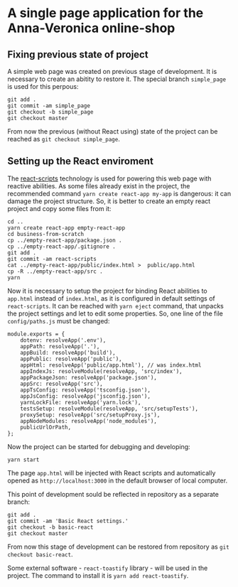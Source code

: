 # A single page application for the Anna-Veronica online-shop

## Fixing previous state of project

A simple web page was created on previous stage of development. It is necessary to create an abitity to restore it. The special branch `simple_page` is used for this perpous:

```
git add .
git commit -am simple_page
git checkout -b simple_page
git checkout master
```

From now the previous (without React using) state of the project can be reached as `git checkout simple_page`.

## Setting up the React enviroment

The [react-scripts](https://www.npmjs.com/package/react-scripts) technology is used for powering this web page with reactive abilities. As some files already exist in the project, the recommended command `yarn create react-app my-app` is dangerous: it can damage the project structure. So, it is better to create an empty react project and copy some files from it:

```
cd ..
yarn create react-app empty-react-app
cd business-from-scratch
cp ../empty-react-app/package.json .
cp ../empty-react-app/.gitignore .
git add .
git commit -am react-scripts
cat ../empty-react-app/public/index.html >  public/app.html 
cp -R ../empty-react-app/src .
yarn
```

Now it is necessary to setup the project for binding React abilities to `app.html` instead of `index.html`, as it is configured in default settings of `react-scripts`. It can be reached with `yarn eject` command, that unpacks the project settings and let to edit some properties. So, one line of the file `config/paths.js` must be changed:

```
module.exports = {
    dotenv: resolveApp('.env'),
    appPath: resolveApp('.'),
    appBuild: resolveApp('build'),
    appPublic: resolveApp('public'),
    appHtml: resolveApp('public/app.html'), // was index.html
    appIndexJs: resolveModule(resolveApp, 'src/index'),
    appPackageJson: resolveApp('package.json'),
    appSrc: resolveApp('src'),
    appTsConfig: resolveApp('tsconfig.json'),
    appJsConfig: resolveApp('jsconfig.json'),
    yarnLockFile: resolveApp('yarn.lock'),
    testsSetup: resolveModule(resolveApp, 'src/setupTests'),
    proxySetup: resolveApp('src/setupProxy.js'),
    appNodeModules: resolveApp('node_modules'),
    publicUrlOrPath,
};
```


Now the project can be started for debugging and developing:

```
yarn start
```

The page `app.html` will be injected with React scripts and automatically opened as `http://localhost:3000` in the default browser of local computer.

This point of development sould be reflected in repository as a separate branch:

```
git add .
git commit -am 'Basic React settings.'
git checkout -b basic-react
git checkout master
```


From now this stage of development can be restored from repository as `git checkout basic-react`.

Some external software - `react-toastify` library - will be used in the project. The command to install it is `yarn add react-toastify`. 



